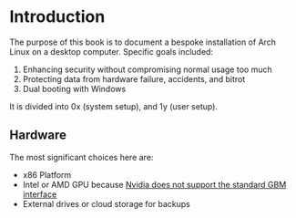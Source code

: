 # Introduction

The purpose of this book is to document a bespoke installation of Arch Linux on a desktop computer. Specific goals included:

1. Enhancing security without compromising normal usage too much
2. Protecting data from hardware failure, accidents, and bitrot
3. Dual booting with Windows

It is divided into 0x (system setup), and 1y (user setup).

## Hardware

The most significant choices here are:

* x86 Platform
* Intel or AMD GPU because [Nvidia does not support the standard GBM interface][nvidia-support]
* External drives or cloud storage for backups

[nvidia-support]: https://github.com/swaywm/sway/issues/490
